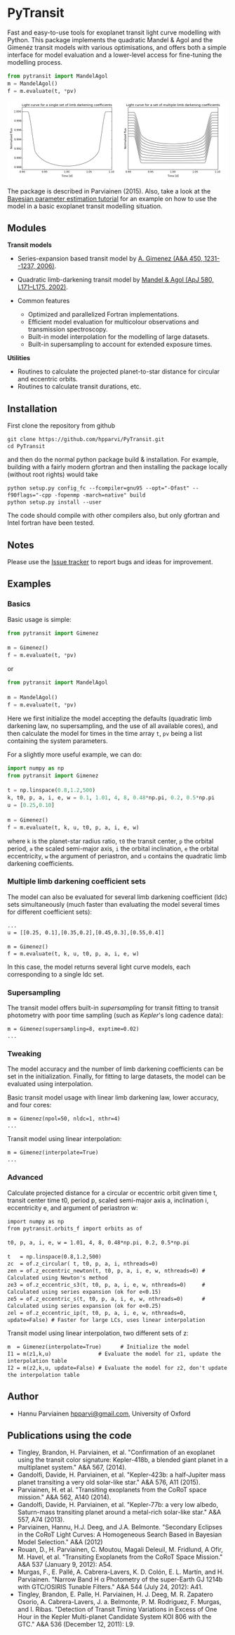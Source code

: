 PyTransit
=========

Fast and easy-to-use tools for exoplanet transit light curve modelling with Python. This package implements the quadratic Mandel & Agol and the Gimenéz transit models with various optimisations, and offers both a simple interface for model evaluation and a lower-level access for fine-tuning the modelling process.   

```Python
from pytransit import MandelAgol
m = MandelAgol()
f = m.evaluate(t, *pv)
```

![](notebooks/model_example_1.png)


The package is described in Parviainen (2015). Also, take a look at the [Bayesian parameter estimation tutorial](http://nbviewer.ipython.org/github/hpparvi/exo_tutorials/blob/master/01_broadband_parameter_estimation.ipynb) for an example on how to use the model in a basic exoplanet transit modelling situation.

Modules
-------
**Transit models**
  - Series-expansion based transit model by [A. Gimenez (A&A 450, 1231--1237, 2006)](http://adsabs.harvard.edu/abs/2006A&A...450.1231G).
  - Quadratic limb-darkening transit model by [Mandel & Agol (ApJ 580, L171–L175, 2002)](http://adsabs.harvard.edu/abs/2002ApJ...580L.171M).
 
  - Common features
    - Optimized and parallelized Fortran implementations. 
    - Efficient model evaluation for multicolour observations and transmission spectroscopy.
    - Built-in model interpolation for the modelling of large datasets.
    - Built-in supersampling to account for extended exposure times.

**Utilities**
  - Routines to calculate the projected planet-to-star distance for circular and eccentric orbits.
  - Routines to calculate transit durations, etc.

Installation
------------
First clone the repository from github

    git clone https://github.com/hpparvi/PyTransit.git
    cd PyTransit

and then do the normal python package build & installation. For example, building with a fairly modern gfortran
and then installing the package locally (without root rights) would take

    python setup.py config_fc --fcompiler=gnu95 --opt="-Ofast" --f90flags="-cpp -fopenmp -march=native" build
    python setup.py install --user

The code should compile with other compilers also, but only gfortran and Intel fortran have been tested.


Notes
-----

Please use the [Issue tracker](https://github.com/hpparvi/PyTransit/issues) to report bugs and ideas for improvement.


Examples
--------
### Basics
Basic usage is simple:

```Python
from pytransit import Gimenez

m = Gimenez()
f = m.evaluate(t, *pv)
```
or
```Python
from pytransit import MandelAgol

m = MandelAgol()
f = m.evaluate(t, *pv)
```
Here we first initialize the model accepting the defaults (quadratic limb darkening law, no supersampling, 
and the use of all available cores), and then calculate the model for times in the time array `t`, `pv` being 
a list containing the system parameters.

For a slightly more useful example, we can do:
```Python
import numpy as np
from pytransit import Gimenez

t = np.linspace(0.8,1.2,500)
k, t0, p, a, i, e, w = 0.1, 1.01, 4, 8, 0.48*np.pi, 0.2, 0.5*np.pi
u = [0.25,0.10]

m = Gimenez()
f = m.evaluate(t, k, u, t0, p, a, i, e, w)
```
where `k` is the planet-star radius ratio, `t0` the transit center, `p` the orbital period, `a` the scaled
semi-major axis, `i` the orbital inclination, `e` the orbital eccentricity, `w` the argument of periastron,
and `u` contains the quadratic limb darkening coefficients.

### Multiple limb darkening coefficient sets

The model can also be evaluated for several limb darkening coefficient (ldc) sets simultaneously (much faster than
evaluating the model several times for different coefficient sets):

    ...
    u = [[0.25, 0.1],[0.35,0.2],[0.45,0.3],[0.55,0.4]]

    m = Gimenez()
    f = m.evaluate(t, k, u, t0, p, a, i, e, w)
    
In this case, the model returns several light curve models, each corresponding to a single ldc set.

### Supersampling
The transit model offers built-in *supersampling* for transit fitting to transit photometry with poor time 
sampling (such as *Kepler*'s long cadence data):

    m = Gimenez(supersampling=8, exptime=0.02)
    ...

### Tweaking
The model accuracy and the number of limb darkening coefficients can be set in the initialization. 
Finally, for fitting to large datasets, the model can be evaluated using interpolation. 

Basic transit model usage with linear limb darkening law, lower accuracy, and four cores:

    m = Gimenez(npol=50, nldc=1, nthr=4)
    ...
      
Transit model using linear interpolation:

    m = Gimenez(interpolate=True)
    ...


### Advanced

Calculate projected distance for a circular or eccentric orbit given time t, transit center time t0, period p, 
scaled semi-major axis a, inclination i, eccentricity e, and argument of periastron w:

    import numpy as np
    from pytransit.orbits_f import orbits as of

    t0, p, a, i, e, w = 1.01, 4, 8, 0.48*np.pi, 0.2, 0.5*np.pi

    t   = np.linspace(0.8,1.2,500)
    zc  = of.z_circular( t, t0, p, a, i, nthreads=0)                  
    zen = of.z_eccentric_newton(t, t0, p, a, i, e, w, nthreads=0) # Calculated using Newton's method
    ze3 = of.z_eccentric_s3(t, t0, p, a, i, e, w, nthreads=0)     # Calculated using series expansion (ok for e<0.15)
    ze5 = of.z_eccentric_s(t, t0, p, a, i, e, w, nthreads=0)      # Calculated using series expansion (ok for e<0.25)
    zel = of.z_eccentric_ip(t, t0, p, a, i, e, w, nthreads=0, update=False) # Faster for large LCs, uses linear interpolation

Transit model using linear interpolation, two different sets of z:

    m  = Gimenez(interpolate=True)      # Initialize the model
    I1 = m(z1,k,u)               # Evaluate the model for z1, update the interpolation table
    I2 = m(z2,k,u, update=False) # Evaluate the model for z2, don't update the interpolation table
    
Author
------
  - Hannu Parviainen <hpparvi@gmail.com>, University of Oxford

Publications using the code
----------------------------
  - Tingley, Brandon, H. Parviainen, et al. "Confirmation of an exoplanet using the transit color signature: Kepler-418b, a blended giant planet in a multiplanet system." A&A 567, (2014).
  - Gandolfi, Davide, H. Parviainen, et al. "Kepler-423b: a half-Jupiter mass planet transiting a very old solar-like star." A&A 576, A11 (2015).
  - Parviainen, H. et al. "Transiting exoplanets from the CoRoT space mission." A&A 562, A140 (2014).
  - Gandolfi, Davide, H. Parviainen, et al. "Kepler-77b: a very low albedo, Saturn-mass transiting planet around a metal-rich solar-like star." A&A 557, A74 (2013).
  - Parviainen, Hannu, H.J. Deeg, and J.A. Belmonte. "Secondary Eclipses in the CoRoT Light Curves: A Homogeneous Search Based in Bayesian Model Selection." A&A (2012)
  - Rouan, D., H. Parviainen, C. Moutou, Magali Deleuil, M. Fridlund, A Ofir, M. Havel, et al. "Transiting Exoplanets from the CoRoT Space Mission." A&A 537 (January 9, 2012): A54.
  - Murgas, F., E. Pallé, A. Cabrera-Lavers, K. D. Colón, E. L. Martín, and H. Parviainen. "Narrow Band H α Photometry of the super-Earth GJ 1214b with GTC/OSIRIS Tunable Filters." A&A 544 (July 24, 2012): A41.
  - Tingley, Brandon, E. Palle, H. Parviainen, H. J. Deeg, M. R. Zapatero Osorio, A. Cabrera-Lavers, J. a. Belmonte, P. M. Rodriguez, F. Murgas, and I. Ribas. "Detection of Transit Timing Variations in Excess of One Hour in the Kepler Multi-planet Candidate System KOI 806 with the GTC." A&A 536 (December 12, 2011): L9.
